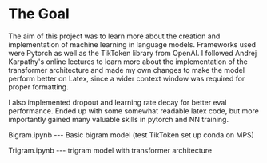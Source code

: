 # The Goal

The aim of this project was to learn more about the creation and implementation of machine learning in language models. Frameworks used were Pytorch as well as the TikToken library from OpenAI. I followed Andrej Karpathy's online lectures to learn more about the implementation of the transformer architecture and made my own changes to make the model perform better on Latex, since a wider context window was required for proper formatting.

I also implemented dropout and learning rate decay for better eval performance. Ended up with some somewhat readable latex code, but more importantly gained many valuable skills in pytorch and NN training.

Bigram.ipynb --- Basic bigram model (test TikToken set up conda on MPS)

Trigram.ipynb --- trigram model with transformer architecture

